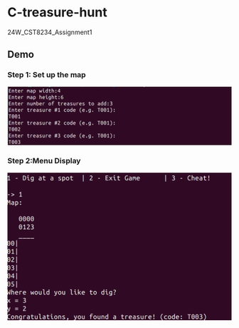 ﻿# C-treasure-hunt
24W_CST8234_Assignment1

## Demo
### Step 1: Set up the map
![image](https://raw.githubusercontent.com/slf70502991/C-treasure-hunt/main/img/Set%20up%20the%20map.png)

### Step 2:Menu Display
![image](https://raw.githubusercontent.com/slf70502991/C-treasure-hunt/main/img/Menu%20and%20dig.png)
